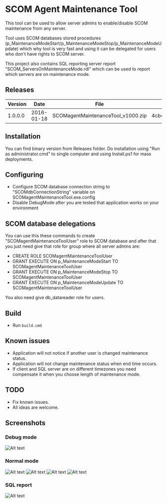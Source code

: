 # SCOM Agent Maintenance Tool
This tool can be used to allow server admins to enable/disable SCOM maintenance from any server.

Tool uses SCOM databases stored procedures (p_MaintenanceModeStart/p_MaintenanceModeStop/p_MaintenanceModeUpdate) which why tool is very fast and using it can be delegated for users who don't have rights to SCOM server.

This project also contains SQL reporting server report "SCOM_ServersOnMaintenanceMode.rdl" which can be used to report which servers are on maintenance mode.

## Releases
| Version | Date       | File                               | MD5 hash                         |
|---------|------------|------------------------------------|----------------------------------|
| 1.0.0.0 | 2016-01-18 | SCOMagentMaintenanceTool_v1000.zip | 4cb4dd2146cab6463ede5023a2776d8f |

## Installation
You can find binary version from Releases folder.
Do installation using "Run as administrator.cmd" to single computer and using Install.ps1 for mass deployments.

## Configuring
* Configure SCOM database connection string to "SCOMdbConnectionString" variable on SCOMagentMaintenanceTool.exe.config
* Disable DebugMode after you are tested that application works on your environment

## SCOM database delegations
You can use this these commands to create "SCOMagentMaintenanceToolUser" role to SCOM database and after that you just need give that role for group where all server admins are:
* CREATE ROLE SCOMagentMaintenanceToolUser
* GRANT EXECUTE ON p_MaintenanceModeStart TO SCOMagentMaintenanceToolUser
* GRANT EXECUTE ON p_MaintenanceModeStop TO SCOMagentMaintenanceToolUser
* GRANT EXECUTE ON p_MaintenanceModeUpdate TO SCOMagentMaintenanceToolUser

You also need give db_datareader role for users.

## Build
* Run `build.cmd`

## Known issues
* Application will not notice if another user is changed maintenance status.
* Application will not change maintenance status when end time occurs.
* If client and SQL server are on different timezones you need compensate it when you choose length of maintenance mode.

## TODO
* Fix known issues.
* All ideas are welcome.

## Screenshots
### Debug mode
![Alt text](https://raw.githubusercontent.com/olljanat/SCOMagentMaintenanceTool/master/Screenshots/DebugMode.PNG "Debug mode")
### Normal mode
![Alt text](https://raw.githubusercontent.com/olljanat/SCOMagentMaintenanceTool/master/Screenshots/NormalMode_after_start.PNG "Normal mode after start")
![Alt text](https://raw.githubusercontent.com/olljanat/SCOMagentMaintenanceTool/master/Screenshots/NormalMode_maintenance_enabled.PNG "Normal mode maintenance enabled")
![Alt text](https://raw.githubusercontent.com/olljanat/SCOMagentMaintenanceTool/master/Screenshots/NormalMode_maintenance_updated.PNG "Normal mode maintenance updated")
![Alt text](https://raw.githubusercontent.com/olljanat/SCOMagentMaintenanceTool/master/Screenshots/NormalMode_maintenance_disabled.PNG "Normal mode maintenance disabled")
### SQL report
![Alt text](https://raw.githubusercontent.com/olljanat/SCOMagentMaintenanceTool/master/Screenshots/SQLreport.PNG "SQL report")